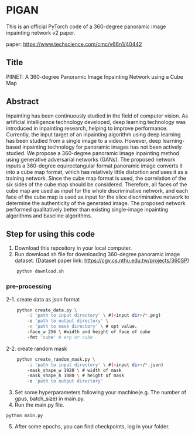 # PIGAN
This is an official PyTorch code of a 360-degree panoramic image inpainting network v2 paper.

paper: https://www.techscience.com/cmc/v66n1/40442

## Title
PIINET: A 360-degree Panoramic Image Inpainting Network using a Cube Map

## Abstract
Inpainting has been continuously studied in the field of computer vision. As artificial intelligence technology developed, deep learning technology was introduced in inpainting research, helping to improve performance. Currently, the input target of an inpainting algorithm using deep learning has been studied from a single image to a video. However, deep learning-based inpainting technology for panoramic images has not been actively studied. We propose a 360-degree panoramic image inpainting method using generative adversarial networks (GANs). The proposed network inputs a 360-degree equirectangular format panoramic image converts it into a cube map format, which has relatively little distortion and uses it as a training network. Since the cube map format is used, the correlation of the six sides of the cube map should be considered. Therefore, all faces of the cube map are used as input for the whole discriminative network, and each face of the cube map is used as input for the slice discriminative network to determine the authenticity of the generated image. The proposed network performed qualitatively better than existing single-image inpainting algorithms and baseline algorithms.

## Step for using this code
1. Download this repository in your local computer.
2. Run download.sh file for downloading 360-degree panoramic image dataset. (Dataset paper link: https://cgv.cs.nthu.edu.tw/projects/360SP)
```bash
    python download.sh
```
### pre-processing
2-1. create data as json format
```bash
    python create_data.py \
        -i 'path to input directory' \ #(<input dir>/*.png)
        -o 'path to output directory' \
        -m 'path to mask directory' \ # opt value.
        -face_w 256 \ #width and height of face of cube
        -fmt 'cube' # erp or cube
```
2-2. create random mask
```bash
    python create_random_mask.py \
        -i 'path to input directory' \ #(<input dir>/*.json)
        -mask_shape_w 1920 \ # width of mask
        -mask_shape_h 1080 \ # height of mask
        -o 'path to output directory'
```
3. Set some hyperparameters following your machine(e.g. The number of gpus, batch_size) in main.py.
4. Run the main.py file.
```
python main.py
```
5. After some epochs, you can find checkpoints, log in your folder.
